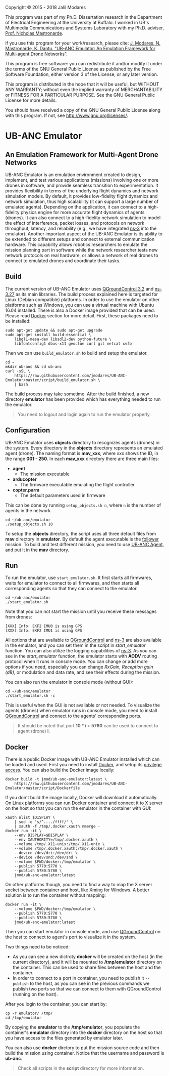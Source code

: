Copyright © 2015 - 2018 Jalil Modares

This program was part of my Ph.D. Dissertation research in the Department of Electrical Engineering at the University at Buffalo. I worked in UB's Multimedia Communications and Systems Laboratory with my Ph.D. adviser, [Prof. Nicholas Mastronarde](http://www.eng.buffalo.edu/~nmastron).

If you use this program for your work/research, please cite:
[J. Modares, N. Mastronarde, K. Dantu, "UB-ANC Emulator: An Emulation Framework for Multi-agent Drone Networks"](https://doi.org/10.1109/SIMPAR.2016.7862404).

This program is free software: you can redistribute it and/or modify it under the terms of the GNU General Public License as published by the Free Software Foundation, either version 3 of the License, or any later version.

This program is distributed in the hope that it will be useful, but WITHOUT ANY WARRANTY; without even the implied warranty of MERCHANTABILITY or FITNESS FOR A PARTICULAR PURPOSE. See the GNU General Public License for more details.

You should have received a copy of the GNU General Public License along with this program. If not, see <http://www.gnu.org/licenses/>.

# UB-ANC Emulator
## An Emulation Framework for Multi-Agent Drone Networks
UB-ANC Emulator is an emulation environment created to design, implement, and test various applications (missions) involving one or more drones in software, and provide seamless transition to experimentation. It provides flexibility in terms of the underlying flight dynamics and network simulation models. By default, it provides low-fidelity flight dynamics and network simulation, thus high scalability (it can support a large number of emulated agents). Depending on the application, it can connect to a high-fidelity physics engine for more accurate flight dynamics of agents (drones). It can also connect to a high-fidelity network simulation to model the effect of interference, packet losses, and protocols on network throughput, latency, and reliability (e.g., we have integrated [ns-3](https://www.nsnam.org) into the emulator). Another important aspect of the UB-ANC Emulator is its ability to be extended to different setups and connect to external communication hardware. This capability allows robotics researchers to emulate the mission planning part in software while the network researcher tests new network protocols on real hardware, or allows a network of real drones to connect to emulated drones and coordinate their tasks.

## Build
The current version of UB-ANC Emulator uses [QGroundControl 3.2](http://qgroundcontrol.com) and [ns-3.27](https://www.nsnam.org) as its main libraries. The build process explained here is targeted for Linux (Debian compatible) platforms. In order to use the emulator on other platforms such as Windows, you can use a virtual machine with Ubuntu 16.04 installed. There is also a Docker image provided that can be used. Please read [Docker](#docker) section for more detail. First, these packages need to be installed:

```
sudo apt-get update && sudo apt-get upgrade
sudo apt-get install build-essential \
    libgl1-mesa-dev libsdl2-dev python-future \
    libfontconfig1 dbus-x11 geoclue curl git netcat xvfb
```

Then we can use `build_emulator.sh` to build and setup the emulator.

```
cd ~
mkdir ub-anc && cd ub-anc
curl -sSL \
    https://raw.githubusercontent.com/jmodares/UB-ANC-Emulator/master/script/build_emulator.sh \
    | bash
```

The build process may take sometime. After the build finished, a new directory **emulator** has been provided which has everything needed to run the emulator.

> You need to logout and login again to run the emulator properly.

## Configuration
UB-ANC Emulator uses **objects** directory to recognizes agents (drones) in the system. Every directory in the **objects** directory represents an emulated agent (drone). The naming format is **mav_xxx**, where xxx shows the ID, in the range **001 - 250**. In each **mav_xxx** directory there are three main files:
* **agent**
  * The mission executable
* **arducopter**
  * The firmware executable emulating the flight controller
* **copter.parm**
  * The default parameters used in firmware

This can be done by running `setup_objects.sh n`, where `n` is the number of agents in the network.

```
cd ~/ub-anc/emulator
./setup_objects.sh 10
```

To setup the **objects** directory, the script uses all three default files from **mav** directory in **emulator**. By default the agent executable is the [follower](https://github.com/jmodares/follower) mission. To build and test different mission, you need to use [UB-ANC Agent](https://github.com/jmodares/UB-ANC-Agent), and put it in the **mav** directory.

## Run
To run the emulator, use `start_emulator.sh`. It first starts all firmwares, waits for emulator to connect to all firmwares, and then starts all corresponding agents so that they can connect to the emulator.

```
cd ~/ub-anc/emulator
./start_emulator.sh
```

Note that you can not start the mission until you receive these messages from drones:

```
[XXX] Info: EKF2 IMU0 is using GPS
[XXX] Info: EKF2 IMU1 is using GPS
```

All options that are available to [QGroundControl](https://dev.qgroundcontrol.com/en/command_line_options.html) and [ns-3](https://www.nsnam.org/docs/tutorial/html/tweaking.html) are also available in the emulator, and you can set them in the script in *start_emulator* function. You can also utilize the logging capabilities of [ns-3](https://www.nsnam.org/docs/manual/html/logging.html). As you can see in the *start_emulator* function, the emulator starts with **AODV** routing protocol when it runs in console mode. You can change or add more options if you need, especially you can change *RxGain, Reception gain (dB)*, or modulation and data rate, and see their effects during the mission.

You can also run the emulator in console mode (without GUI):

```
cd ~/ub-anc/emulator
./start_emulator.sh -c
```

This is useful when the GUI is not available or not needed. To visualize the agents (drones) when emulator runs in console mode, you need to install [QGroundControl](http://qgroundcontrol.com/downloads) and connect to the agents' corresponding ports.

> It should be noted that port **10 * i + 5760** can be used to connect to agent (drone) **i**. 

## Docker
There is a public Docker image with UB-ANC Emulator installed which can be loaded and used. First you need to install [Docker](https://docs.docker.com/engine/installation), and setup its [privilege access](https://docs.docker.com/engine/installation/linux/linux-postinstall/). You can also build the Docker image locally:

```
docker build -t jmod/ub-anc-emulator:latest \
    https://raw.githubusercontent.com/jmodares/UB-ANC-Emulator/master/script/Dockerfile
```

If you don't build the image locally, Docker will download it automatically. On Linux platforms you can run Docker container and connect it to X server on the host so that you can run the emulator in the container with GUI:

```
xauth nlist $DISPLAY \
    | sed -e 's/^..../ffff/' \
    | xauth -f /tmp/.docker.xauth nmerge -
docker run -it \
    --env DISPLAY=$DISPLAY \
    --env XAUTHORITY=/tmp/.docker.xauth \
    --volume /tmp/.X11-unix:/tmp/.X11-unix \
    --volume /tmp/.docker.xauth:/tmp/.docker.xauth \
    --device /dev/dri:/dev/dri \
    --device /dev/snd:/dev/snd \
    --volume $PWD/docker:/tmp/emulator \
    --publish 5770:5770 \
    --publish 5780:5780 \
    jmod/ub-anc-emulator:latest
```

On other platforms though, you need to find a way to map the X server socket between container and host, like [Xming](https://sourceforge.net/projects/xming/) for Windows. A better solution is to run the container without mapping:

```
docker run -it \
    --volume $PWD/docker:/tmp/emulator \
    --publish 5770:5770 \
    --publish 5780:5780 \
    jmod/ub-anc-emulator:latest
```

Then you can start emulator in console mode, and use [QGroundControl](http://qgroundcontrol.com/downloads) on the host to connect to agent's port to visualize it in the system.

Two things need to be noticed:
* As you can see a new dictroty **docker** will be created on the host (in the current directory), and it will be mounted to **/tmp/emulator** directory on the container. This can be used to share files between the host and the container.
* In order to connect to a port in container, you need to publish it `--publish` to the host, as you can see in the previous commands we publish two ports so that we can connect to them with QGroundControl (running on the host).

After you login to the container, you can start by:

```
cp -r emulator/ /tmp/
cd /tmp/emulator
```

By copying the **emulator** to the **/tmp/emulator**, you populate the container's **emulator** directory into the **docker** directory on the host so that you have access to the files generated by emulator later.

You can also use **docker** dirctory to put the mission source code and then build the mission using container. Notice that the username and password is **ub-anc**.

> Check all scripts in the **script** directory for more information.

